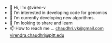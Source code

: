 - 👋 Hi, I’m @viren-v
- 👀 I’m interested in developing code for genomics
- 🌱 I’m currently developing new algorithms.
- 💞️ I’m looking to share and learn
- 📫 How to reach me ... chaudhri.vk@gmail.com virendra.chaudhri@pitt.edu

<!---
viren-v/viren-v is a ✨ special ✨ repository because its `README.md` (this file) appears on your GitHub profile.
You can click the Preview link to take a look at your changes.
--->
